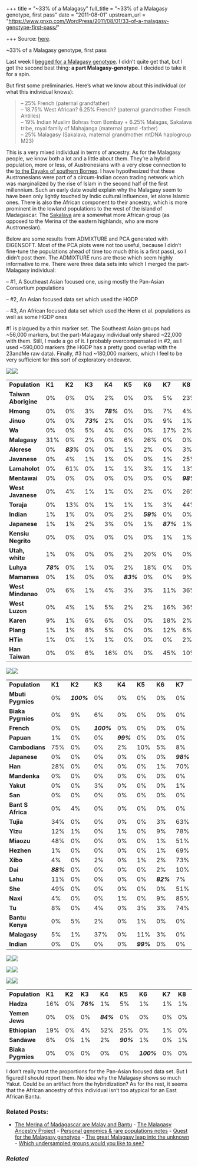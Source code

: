 +++
title = "~33% of a Malagasy"
full_title = "~33% of a Malagasy genotype, first pass"
date = "2011-08-01"
upstream_url = "https://www.gnxp.com/WordPress/2011/08/01/33-of-a-malagasy-genotype-first-pass/"

+++
Source: [here](https://www.gnxp.com/WordPress/2011/08/01/33-of-a-malagasy-genotype-first-pass/).

~33% of a Malagasy genotype, first pass

Last week I [begged for a Malagasy genotype](http://blogs.discovermagazine.com/gnxp/2011/07/quest-for-the-malagasy-genotype/). I didn’t quite get that, but I got the second best thing: **a part Malagasy-genotype.** I decided to take it for a spin.

But first some preliminaries. Here’s what we know about this individual (or what this individual knows):

> – 25% French (paternal grandfather)  
> – 18.75% West African? 6.25% French? (paternal grandmother French Antilles)  
> – 19% Indian Muslim Bohras from Bombay + 6.25% Malagas, Sakalava tribe, royal family of Mahajanga (maternal grand -father)  
> – 25% Malagasy (Sakalava, maternal grandmother mtDNA haplogroup M23)

This is a very mixed individual in terms of ancestry. As for the Malagasy people, we know both a lot and a little about them. They’re a hybrid population, more or less, of Austronesians with a very close connection to the [to the Dayaks of southern Borneo](https://en.wikipedia.org/wiki/East_Barito_languages). I have hypothesized that these Austronesians were part of a circum-Indian ocean trading network which was marginalized by the rise of Islam in the second half of the first millennium. Such an early date would explain why the Malagasy seem to have been only lightly touched by Indic cultural influences, let alone Islamic ones. There is also the African component to their ancestry, which is more prominent in the lowland populations to the west of the island of Madagascar. The [Sakalava](https://en.wikipedia.org/wiki/Sakalava_people) are a somewhat more African group (as opposed to the Merina of the eastern highlands, who are more Austronesian).

Below are some results from ADMIXTURE and PCA generated with EIGENSOFT. Most of the PCA plots were not too useful, because I didn’t fine-tune the populations ahead of time too much (this is a first pass), so I didn’t post them. The ADMIXTURE runs are those which seem highly informative to me. There were three data sets into which I merged the part-Malagasy individual:

– \#1, A Southeast Asian focused one, using mostly the Pan-Asian Consortium populations

– \#2, An Asian focused data set which used the HGDP

– \#3, An African focused data set which used the Henn et al. populations as well as some HGDP ones

  
\#1 is plagued by a thin marker set. The Southeast Asian groups had \~56,000 markers, but the part-Malagasy individual only shared \~22,000 with them. Still, I made a go of it. I probably overcompensated in \#2, as I used \~590,000 markers (the HGDP has a pretty good overlap with the 23andMe raw data). Finally, \#3 had \~180,000 markers, which I feel to be very sufficient for this sort of exploratory endeavor.

[![](https://i0.wp.com/blogs.discovermagazine.com/gnxp/files/2011/07/PA_MA_K13.png?resize=538%2C538)![](https://i0.wp.com/blogs.discovermagazine.com/gnxp/files/2011/07/PA_MA_K13.png?resize=538%2C538)](https://i0.wp.com/blogs.discovermagazine.com/gnxp/files/2011/07/PA_MA_K13.png)

|                      |           |           |           |           |           |           |           |           |           |           |           |           |           |
|----------------------|-----------|-----------|-----------|-----------|-----------|-----------|-----------|-----------|-----------|-----------|-----------|-----------|-----------|
| **Population**       | **K1**    | **K2**    | **K3**    | **K4**    | **K5**    | **K6**    | **K7**    | **K8**    | **K9**    | **K10**   | **K11**   | **K12**   | **K13**   |
| **Taiwan Aborigine** | 0%        | 0%        | 0%        | 2%        | 0%        | 0%        | 5%        | 23%       | ***69%*** | 0%        | 0%        | 0%        | 0%        |
| **Hmong**            | 0%        | 0%        | 3%        | ***78%*** | 0%        | 0%        | 7%        | 4%        | 3%        | 2%        | 0%        | 0%        | 2%        |
| **Jinuo**            | 0%        | 0%        | ***73%*** | 2%        | 0%        | 0%        | 9%        | 1%        | 1%        | 3%        | 1%        | 0%        | 9%        |
| **Wa**               | 0%        | 0%        | 5%        | 4%        | 0%        | 0%        | 17%       | 2%        | 1%        | 7%        | 0%        | 0%        | ***63%*** |
| **Malagasy**         | 31%       | 0%        | 2%        | 0%        | 6%        | 26%       | 0%        | 0%        | 0%        | 2%        | 31%       | 0%        | 3%        |
| **Alorese**          | 0%        | ***83%*** | 0%        | 0%        | 1%        | 2%        | 0%        | 3%        | 2%        | 0%        | 0%        | 8%        | 0%        |
| **Javanese**         | 0%        | 4%        | 1%        | 1%        | 0%        | 0%        | 1%        | 25%       | 8%        | 22%       | 1%        | 5%        | 32%       |
| **Lamaholot**        | 0%        | 61%       | 0%        | 1%        | 1%        | 3%        | 1%        | 13%       | 7%        | 2%        | 0%        | 8%        | 2%        |
| **Mentawai**         | 0%        | 0%        | 0%        | 0%        | 0%        | 0%        | 0%        | ***98%*** | 0%        | 1%        | 0%        | 0%        | 0%        |
| **West Javanese**    | 0%        | 4%        | 1%        | 1%        | 0%        | 2%        | 0%        | 26%       | 9%        | 22%       | 1%        | 4%        | 31%       |
| **Toraja**           | 0%        | 13%       | 0%        | 1%        | 1%        | 1%        | 3%        | 44%       | 21%       | 7%        | 0%        | 2%        | 5%        |
| **Indian**           | 1%        | 1%        | 0%        | 0%        | 2%        | ***59%*** | 0%        | 0%        | 0%        | 1%        | 25%       | 1%        | 11%       |
| **Japanese**         | 1%        | 1%        | 2%        | 3%        | 0%        | 1%        | ***87%*** | 1%        | 1%        | 1%        | 0%        | 0%        | 1%        |
| **Kensiu Negrito**   | 0%        | 0%        | 0%        | 0%        | 0%        | 0%        | 1%        | 1%        | 1%        | 2%        | 0%        | ***90%*** | 4%        |
| **Utah, white**      | 1%        | 0%        | 0%        | 0%        | 2%        | 20%       | 0%        | 0%        | 0%        | 0%        | ***74%*** | 0%        | 3%        |
| **Luhya**            | ***78%*** | 0%        | 1%        | 0%        | 2%        | 18%       | 0%        | 0%        | 0%        | 0%        | 1%        | 0%        | 0%        |
| **Mamanwa**          | 0%        | 1%        | 0%        | 0%        | ***83%*** | 0%        | 0%        | 9%        | 3%        | 0%        | 0%        | 2%        | 0%        |
| **West Mindanao**    | 0%        | 6%        | 1%        | 4%        | 3%        | 3%        | 11%       | 36%       | 24%       | 5%        | 2%        | 1%        | 4%        |
| **West Luzon**       | 0%        | 4%        | 1%        | 5%        | 2%        | 2%        | 16%       | 36%       | 24%       | 4%        | 1%        | 1%        | 4%        |
| **Karen**            | 9%        | 1%        | 6%        | 6%        | 0%        | 0%        | 18%       | 2%        | 1%        | 8%        | 0%        | 1%        | 50%       |
| **Plang**            | 1%        | 1%        | 8%        | 5%        | 0%        | 0%        | 12%       | 6%        | 2%        | 18%       | 1%        | 2%        | 43%       |
| **HTin**             | 1%        | 0%        | 1%        | 1%        | 0%        | 0%        | 0%        | 2%        | 0%        | ***84%*** | 1%        | 0%        | 10%       |
| **Han Taiwan**       | 0%        | 0%        | 6%        | 16%       | 0%        | 0%        | 45%       | 10%       | 13%       | 3%        | 0%        | 0%        | 7%        |

[![](https://i0.wp.com/blogs.discovermagazine.com/gnxp/files/2011/07/PA_HGDP_GIH.png?resize=605%2C605)![](https://i0.wp.com/blogs.discovermagazine.com/gnxp/files/2011/07/PA_HGDP_GIH.png?resize=605%2C605)](https://i0.wp.com/blogs.discovermagazine.com/gnxp/files/2011/07/PA_HGDP_GIH.png)

|                   |           |            |            |           |           |           |           |            |           |            |
|-------------------|-----------|------------|------------|-----------|-----------|-----------|-----------|------------|-----------|------------|
| **Population**    | **K1**    | **K2**     | **K3**     | **K4**    | **K5**    | **K6**    | **K7**    | **K8**     | **K9**    | **K10**    |
| **Mbuti Pygmies** | 0%        | ***100%*** | 0%         | 0%        | 0%        | 0%        | 0%        | 0%         | 0%        | 0%         |
| **Biaka Pygmies** | 0%        | 9%         | 6%         | 0%        | 0%        | 0%        | 0%        | 59%        | 0%        | 25%        |
| **French**        | 0%        | 0%         | ***100%*** | 0%        | 0%        | 0%        | 0%        | 0%         | 0%        | 0%         |
| **Papuan**        | 1%        | 0%         | 0%         | ***99%*** | 0%        | 0%        | 0%        | 0%         | 0%        | 0%         |
| **Cambodians**    | 75%       | 0%         | 0%         | 2%        | 10%       | 5%        | 8%        | 0%         | 1%        | 0%         |
| **Japanese**      | 0%        | 0%         | 0%         | 0%        | 0%        | 0%        | ***98%*** | 0%         | 1%        | 0%         |
| **Han**           | 28%       | 0%         | 0%         | 0%        | 0%        | 1%        | 70%       | 0%         | 1%        | 0%         |
| **Mandenka**      | 0%        | 0%         | 0%         | 0%        | 0%        | 0%        | 0%        | 0%         | 0%        | ***100%*** |
| **Yakut**         | 0%        | 0%         | 3%         | 0%        | 0%        | 0%        | 1%        | 0%         | ***95%*** | 0%         |
| **San**           | 0%        | 0%         | 0%         | 0%        | 0%        | 0%        | 0%        | ***100%*** | 0%        | 0%         |
| **Bant S Africa** | 0%        | 4%         | 0%         | 0%        | 0%        | 0%        | 0%        | 23%        | 0%        | 73%        |
| **Tujia**         | 34%       | 0%         | 0%         | 0%        | 0%        | 3%        | 63%       | 0%         | 0%        | 0%         |
| **Yizu**          | 12%       | 1%         | 0%         | 1%        | 0%        | 9%        | 78%       | 0%         | 0%        | 0%         |
| **Miaozu**        | 48%       | 0%         | 0%         | 0%        | 0%        | 1%        | 51%       | 0%         | 0%        | 0%         |
| **Hezhen**        | 1%        | 0%         | 0%         | 0%        | 0%        | 1%        | 69%       | 0%         | 29%       | 0%         |
| **Xibo**          | 4%        | 0%         | 2%         | 0%        | 1%        | 2%        | 73%       | 0%         | 18%       | 0%         |
| **Dai**           | ***88%*** | 0%         | 0%         | 0%        | 0%        | 2%        | 10%       | 0%         | 0%        | 0%         |
| **Lahu**          | 11%       | 0%         | 0%         | 0%        | 0%        | ***82%*** | 7%        | 0%         | 0%        | 0%         |
| **She**           | 49%       | 0%         | 0%         | 0%        | 0%        | 0%        | 51%       | 0%         | 0%        | 0%         |
| **Naxi**          | 4%        | 0%         | 0%         | 1%        | 0%        | 9%        | 85%       | 0%         | 1%        | 0%         |
| **Tu**            | 8%        | 0%         | 4%         | 0%        | 3%        | 3%        | 74%       | 0%         | 7%        | 0%         |
| **Bantu Kenya**   | 0%        | 5%         | 2%         | 0%        | 1%        | 0%        | 0%        | 7%         | 0%        | 84%        |
| **Malagasy**      | 5%        | 1%         | 37%        | 0%        | 11%       | 3%        | 0%        | 4%         | 4%        | 36%        |
| **Indian**        | 0%        | 0%         | 0%         | 0%        | ***99%*** | 0%        | 0%        | 0%         | 0%        | 0%         |

[![](https://i0.wp.com/blogs.discovermagazine.com/gnxp/files/2011/07/PA_AFRO_K10.png?resize=605%2C605)![](https://i0.wp.com/blogs.discovermagazine.com/gnxp/files/2011/07/PA_AFRO_K10.png?resize=605%2C605)](https://i0.wp.com/blogs.discovermagazine.com/gnxp/files/2011/07/PA_AFRO_K10.png)

[![](https://i0.wp.com/blogs.discovermagazine.com/gnxp/files/2011/07/PCA3by1.png?resize=605%2C605)![](https://i0.wp.com/blogs.discovermagazine.com/gnxp/files/2011/07/PCA3by1.png?resize=605%2C605)](https://i0.wp.com/blogs.discovermagazine.com/gnxp/files/2011/07/PCA3by1.png)

[![](https://i0.wp.com/blogs.discovermagazine.com/gnxp/files/2011/07/PCA4by1.png?resize=605%2C605)![](https://i0.wp.com/blogs.discovermagazine.com/gnxp/files/2011/07/PCA4by1.png?resize=605%2C605)](https://i0.wp.com/blogs.discovermagazine.com/gnxp/files/2011/07/PCA4by1.png)

|                   |           |            |           |           |           |            |            |           |           |           |
|-------------------|-----------|------------|-----------|-----------|-----------|------------|------------|-----------|-----------|-----------|
| **Population**    | **K1**    | **K2**     | **K3**    | **K4**    | **K5**    | **K6**     | **K7**     | **K8**    | **K9**    | **K10**   |
| **Hadza**         | 16%       | 0%         | ***76%*** | 1%        | 5%        | 1%         | 1%         | 1%        | 0%        | 0%        |
| **Yemen Jews**    | 0%        | 0%         | 0%        | ***84%*** | 0%        | 0%         | 0%         | 0%        | 0%        | 15%       |
| **Ethiopian**     | 19%       | 0%         | 4%        | 52%       | 25%       | 0%         | 1%         | 0%        | 0%        | 0%        |
| **Sandawe**       | 6%        | 0%         | 1%        | 2%        | ***90%*** | 1%         | 0%         | 1%        | 0%        | 0%        |
| **Biaka Pygmies** | 0%        | 0%         | 0%        | 0%        | 0%        | ***100%*** | 0%         | 0%        | 0%        | 0%        | | **Mbuti Pygmies** | 0%        | 0%         | 0%        | 0%        | 0%        | 0%         | ***100%*** | 0%        | 0%        | 0%        | | **French**        | 0%        | 0%         | 0%        | 20%       | 0%        | 0%         | 0%         | 0%        | 1%        | ***80%*** | | **Cambodians**    | 0%        | ***100%*** | 0%        | 0%        | 0%        | 0%         | 0%         | 0%        | 0%        | 0%        | | **Mandenka**      | ***98%*** | 0%         | 0%        | 0%        | 0%        | 1%         | 0%         | 0%        | 0%        | 0%        | | **Yoruba**        | 96%       | 0%         | 0%        | 0%        | 0%        | 4%         | 0%         | 0%        | 0%        | 0%        | | **Bant S Africa** | 72%       | 0%         | 0%        | 0%        | 0%        | 9%         | 1%         | 17%       | 0%        | 0%        | | **Bantu Kenya**   | 77%       | 0%         | 1%        | 2%        | 12%       | 5%         | 2%         | 0%        | 0%        | 0%        | | **Malagasy**      | 32%       | 13%        | 0%        | 3%        | 5%        | 4%         | 1%         | 0%        | 7%        | 36%       | | **Luhya**         | 77%       | 0%         | 2%        | 1%        | 12%       | 5%         | 3%         | 0%        | 0%        | 0%        | | **Indian**        | 0%        | 1%         | 0%        | 0%        | 0%        | 0%         | 0%         | 0%        | ***99%*** | 0%        | | **San**           | 8%        | 2%         | 0%        | 1%        | 0%        | 1%         | 0%         | ***79%*** | 3%        | 6%        |

I don’t really trust the proportions for the Pan-Asian focused data set. But I figured I should report them. No idea why the Malagasy shows so much Yakut. Could be an artifact from the hybridization? As for the rest, it seems that the African ancestry of this individual isn’t too atypical for an East African Bantu.

### Related Posts:

- [The Merina of Madagascar are Malay and
  Bantu](https://www.gnxp.com/WordPress/2011/09/09/the-merina-of-madagascar-are-malay-and-bantu/) - [The Malagasy Ancestry
  Project](https://www.gnxp.com/WordPress/2012/05/10/the-malagasy-ancestry-project/) - [Personal genomics & rare populations
  notes](https://www.gnxp.com/WordPress/2011/09/14/personal-genomics-rare-populations-notes/) - [Quest for the Malagasy
  genotype](https://www.gnxp.com/WordPress/2011/07/28/quest-for-the-malagasy-genotype/) - [The great Malagasy leap into the
  unknown](https://www.gnxp.com/WordPress/2012/09/24/the-great-malagasy-leap-into-the-unknown/) - [Which undersampled groups would you like to
  see?](https://www.gnxp.com/WordPress/2011/09/09/which-undersampled-groups-would-you-like-to-see/)

### *Related*

[](https://www.addtoany.com/add_to/facebook?linkurl=https%3A%2F%2Fwww.gnxp.com%2FWordPress%2F2011%2F08%2F01%2F33-of-a-malagasy-genotype-first-pass%2F&linkname=~33%25%20of%20a%20Malagasy%20genotype%2C%20first%20pass "Facebook")[](https://www.addtoany.com/add_to/twitter?linkurl=https%3A%2F%2Fwww.gnxp.com%2FWordPress%2F2011%2F08%2F01%2F33-of-a-malagasy-genotype-first-pass%2F&linkname=~33%25%20of%20a%20Malagasy%20genotype%2C%20first%20pass "Twitter")[](https://www.addtoany.com/add_to/email?linkurl=https%3A%2F%2Fwww.gnxp.com%2FWordPress%2F2011%2F08%2F01%2F33-of-a-malagasy-genotype-first-pass%2F&linkname=~33%25%20of%20a%20Malagasy%20genotype%2C%20first%20pass "Email")[](https://www.addtoany.com/share)
